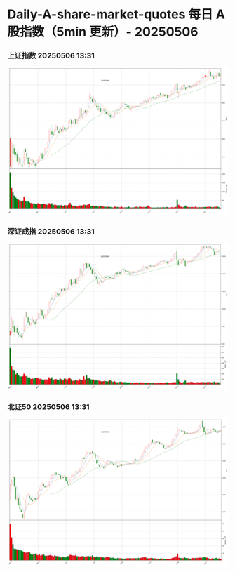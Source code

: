 
# Daily-A-share-market-quotes 每日 A 股指数（5min 更新）- 20250506

### 上证指数 20250506 13:31
![](./fig/2025/5/20250506-sh000001.png)

### 深证成指 20250506 13:31
![](./fig/2025/5/20250506-sz399001.png)

### 北证50 20250506 13:31
![](./fig/2025/5/20250506-bj899050.png)
